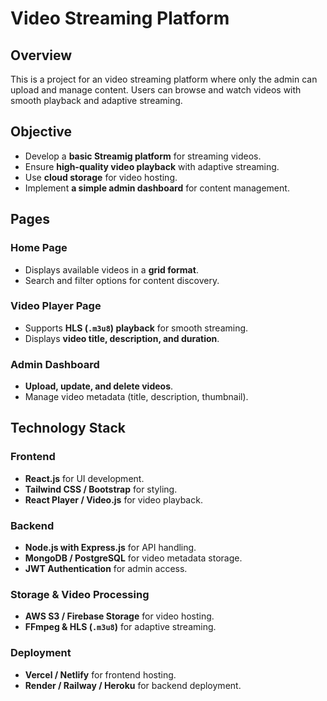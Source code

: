 # Video Streaming Platform  

## Overview  
This is a project for an video streaming platform where only the admin can upload and manage content. Users can browse and watch videos with smooth playback and adaptive streaming.  

## Objective  
- Develop a **basic Streamig platform** for streaming videos.  
- Ensure **high-quality video playback** with adaptive streaming.  
- Use **cloud storage** for video hosting.  
- Implement **a simple admin dashboard** for content management.  

## Pages  

### Home Page  
- Displays available videos in a **grid format**.  
- Search and filter options for content discovery.  

### Video Player Page  
- Supports **HLS (`.m3u8`) playback** for smooth streaming.  
- Displays **video title, description, and duration**.  

### Admin Dashboard  
- **Upload, update, and delete videos**.  
- Manage video metadata (title, description, thumbnail).  

## Technology Stack  

### Frontend  
- **React.js** for UI development.  
- **Tailwind CSS / Bootstrap** for styling.  
- **React Player / Video.js** for video playback.  

### Backend  
- **Node.js with Express.js** for API handling.  
- **MongoDB / PostgreSQL** for video metadata storage.  
- **JWT Authentication** for admin access.  

### Storage & Video Processing  
- **AWS S3 / Firebase Storage** for video hosting.  
- **FFmpeg & HLS (`.m3u8`)** for adaptive streaming.  

### Deployment  
- **Vercel / Netlify** for frontend hosting.  
- **Render / Railway / Heroku** for backend deployment.  
